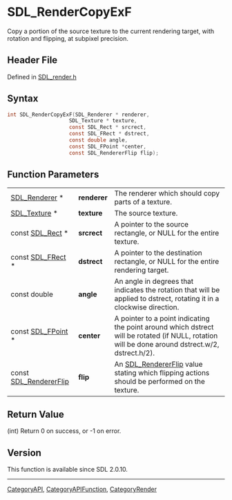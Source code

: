 # SDL_RenderCopyExF

Copy a portion of the source texture to the current rendering target, with rotation and flipping, at subpixel precision.

## Header File

Defined in [SDL_render.h](https://github.com/libsdl-org/SDL/blob/SDL2/include/SDL_render.h)

## Syntax

```c
int SDL_RenderCopyExF(SDL_Renderer * renderer,
                    SDL_Texture * texture,
                    const SDL_Rect * srcrect,
                    const SDL_FRect * dstrect,
                    const double angle,
                    const SDL_FPoint *center,
                    const SDL_RendererFlip flip);
```

## Function Parameters

|                                            |              |                                                                                                                                                  |
| ------------------------------------------ | ------------ | ------------------------------------------------------------------------------------------------------------------------------------------------ |
| [SDL_Renderer](SDL_Renderer) *             | **renderer** | The renderer which should copy parts of a texture.                                                                                               |
| [SDL_Texture](SDL_Texture) *               | **texture**  | The source texture.                                                                                                                              |
| const [SDL_Rect](SDL_Rect) *               | **srcrect**  | A pointer to the source rectangle, or NULL for the entire texture.                                                                               |
| const [SDL_FRect](SDL_FRect) *             | **dstrect**  | A pointer to the destination rectangle, or NULL for the entire rendering target.                                                                 |
| const double                               | **angle**    | An angle in degrees that indicates the rotation that will be applied to dstrect, rotating it in a clockwise direction.                           |
| const [SDL_FPoint](SDL_FPoint) *           | **center**   | A pointer to a point indicating the point around which dstrect will be rotated (if NULL, rotation will be done around dstrect.w/2, dstrect.h/2). |
| const [SDL_RendererFlip](SDL_RendererFlip) | **flip**     | An [SDL_RendererFlip](SDL_RendererFlip) value stating which flipping actions should be performed on the texture.                                 |

## Return Value

(int) Return 0 on success, or -1 on error.

## Version

This function is available since SDL 2.0.10.

----
[CategoryAPI](CategoryAPI), [CategoryAPIFunction](CategoryAPIFunction), [CategoryRender](CategoryRender)


